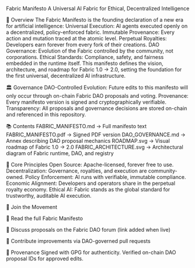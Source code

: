 Fabric Manifesto
A Universal AI Fabric for Ethical, Decentralized Intelligence

📖 Overview
The Fabric Manifesto is the founding declaration of a new era for artificial intelligence:
Universal Execution: AI agents executed openly on a decentralized, policy-enforced fabric.
Immutable Provenance: Every action and mutation traced at the atomic level.
Perpetual Royalties: Developers earn forever from every fork of their creations.
DAO Governance: Evolution of the Fabric controlled by the community, not corporations.
Ethical Standards: Compliance, safety, and fairness embedded in the runtime itself.
This manifesto defines the vision, architecture, and roadmap for Fabric 1.0 → 2.0, setting the foundation for the first universal, decentralized AI infrastructure.

🏛️ Governance
DAO-Controlled Evolution: Future edits to this manifesto will only occur through on-chain Fabric DAO proposals and voting.
Provenance: Every manifesto version is signed and cryptographically verifiable.
Transparency: All proposals and governance decisions are stored on-chain and referenced in this repository.

📚 Contents
FABRIC_MANIFESTO.md → Full manifesto text
FABRIC_MANIFESTO.pdf → Signed PDF version
DAO_GOVERNANCE.md → Annex describing DAO proposal mechanics
ROADMAP.svg → Visual roadmap of Fabric 1.0 → 2.0
FABRIC_ARCHITECTURE.svg → Architectural diagram of Fabric runtime, DAO, and registry

🔑 Core Principles
Open Source: Apache-licensed, forever free to use.
Decentralization: Governance, royalties, and execution are community-owned.
Policy Enforcement: AI runs with verifiable, immutable compliance.
Economic Alignment: Developers and operators share in the perpetual royalty economy.
Ethical AI: Fabric stands as the global standard for trustworthy, auditable AI execution.

🚀 Join the Movement

📜 Read the full Fabric Manifesto

💬 Discuss proposals on the Fabric DAO forum (link added when live)

🤝 Contribute improvements via DAO-governed pull requests

🔐 Provenance
Signed with GPG for authenticity.
Verified on-chain DAO proposal IDs for approved edits.
